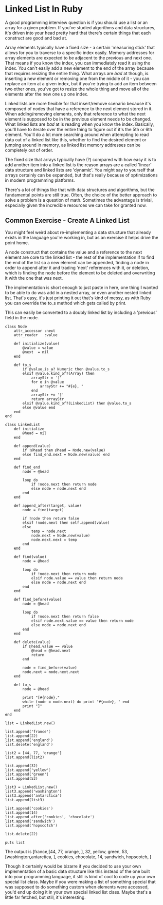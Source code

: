 # Linked List In Ruby

A good programming interview question is if you should use a list or an array for a given problem. If you've studied algorithms and data structures, it's driven into your head pretty hard that there's certain things that each construct are good and bad at.

Array elements typically have a fixed size - a certain 'measuring stick' that allows for you to traverse to a specific index easily. Memory addresses for array elements are expected to be adjacent to the previous and next one. That means if you know the index, you can immediately read it using the index. You can't easily add a new element to the end of the array because that requires resizing the entire thing. What arrays are _bad_ at though, is inserting a new element or removing one from the middle of it - you can replace an item at a given index, but if you're trying to add an item between two other ones, you've got to resize the whole thing and move all of the elements after the new one up one index.

Linked lists are more flexible for that insert/remove scenario because it's composed of nodes that have a reference to the next element stored in it. When adding/removing elements, only that reference to what the next element is supposed to be in the previous element needs to be changed. What linked lists are _bad_ at is reading when you know the index. Basically, you'll have to iterate over the entire thing to figure out if it's the 5th or 6th element. You'll do a lot more searching around when attempting to read data out of a linked list like this, whether to find the desired element or jumping around in memory, as linked list memory addresses can be completely out of order.

The fixed size that arrays typically have (?) compared with how easy it is to add another item into a linked list is the reason arrays are a called 'linear' data structure and linked lists are 'dynamic'. You might say to yourself that arrays certainly can be expanded, but that's really because of optimizations in modern programming platforms.

There's a lot of things like that with data structures and algorithms, but the fundamental points are still true. Often, the choice of the better approach to solve a problem is a question of math. Sometimes the advantage is trivial, especially given the incredible resources we can take for granted now.  

## Common Exercise - Create A Linked List

You might feel weird about re-implementing a data structure that already exists in the language you're working in, but as an exercise it helps drive the point home.

A node construct that contains the value and a reference to the next element are core to the linked list - the rest of the implementation if to find the end of the list so a new element can be appended, finding a node in order to append after it and trading 'next' references with it, or deletion, which is finding the node before the element to be deleted and overwriting it with the one that was next.

The implementation is short enough to just paste in here, one thing I wanted to be able to do was add in a nested array, or even another nested linked list. That's easy, it's just printing it out that's kind of messy, as with Ruby you can override the to_s method which gets called by print.

This can easily be converted to a doubly linked list by including a 'previous' field in the node.

	class Node
        attr_accessor :next
        attr_reader   :value

        def initialize(value)
            @value = value
            @next  = nil
        end

        def to_s
            if @value.is_a? Numeric then @value.to_s
            elsif @value.kind_of?(Array) then
                arrayStr = '['
                for e in @value
                    arrayStr += "#{e}, "
                end
                arrayStr += ']'
                return arrayStr
            elsif @value.kind_of?(LinkedList) then @value.to_s
            else @value end
        end
    end

    class LinkedList
        def initialize
            @head = nil
        end

        def append(value)
            if !@head then @head = Node.new(value)
            else find_end.next = Node.new(value) end
        end

        def find_end
            node = @head

            loop do
                if !node.next then return node
                else node = node.next end
            end
        end

        def append_after(target, value)
            node = find(target)

            if !node then return false
            elsif !node.next then self.append(value)
            else
                temp = node.next
                node.next = Node.new(value)
                node.next.next = temp
            end
        end

        def find(value)
            node = @head

            loop do
                if !node.next then return node
                elsif node.value == value then return node
                else node = node.next end
            end
        end

        def find_before(value)
            node = @head

            loop do
                if !node.next then return false
                elsif node.next.value == value then return node
                else node = node.next end
            end
        end

        def delete(value)
            if @head.value == value
                @head = @head.next
                return
            end

            node = find_before(value)
            node.next = node.next.next
        end

        def to_s
            node = @head

            print "[#{node},"
            while (node = node.next) do print "#{node}, " end
            print "]"
        end
    end

    list = LinkedList.new()

    list.append('france')
    list.append(22)
    list.append('england')
    list.delete('england')

    list2 = [44, 77, 'orange']
    list.append(list2)

    list.append(32)
    list.append('yellow')
    list.append('green')
    list.append(53)

    list3 = LinkedList.new()
    list3.append('washington')
    list3.append('antarctica')
    list.append(list3)

    list.append('cookies')
    list.append(14)
    list.append_after('cookies', 'chocolate')
    list.append('sandwich')
    list.append('hopscotch')

    list.delete(22)

    puts list

The output is
[france,[44, 77, orange, ], 32, yellow, green, 53, [washington,antarctica, ], cookies, chocolate, 14, sandwich, hopscotch, ]

Though it certainly would be bizarre if you decided to use your own implementation of a basic data structure like this instead of the one built into your programming language, it still is kind of cool to code up your own special list class. Maybe if you were making a list of something special that was supposed to do something custom when elements were accessed, you'd end up doing it in your own special linked list class. Maybe that's a little far fetched, but still, it's interesting.

